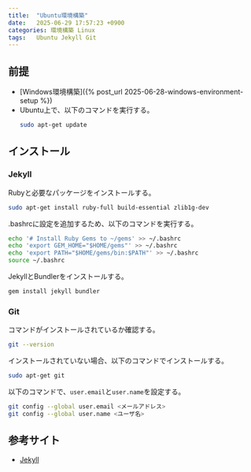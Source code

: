 ```yaml
---
title:  "Ubuntu環境構築"
date:   2025-06-29 17:57:23 +0900
categories: 環境構築 Linux
tags:   Ubuntu Jekyll Git
---
```


## 前提
- [Windows環境構築]({% post_url 2025-06-28-windows-environment-setup %})
- Ubuntu上で、以下のコマンドを実行する。
    ```bash
    sudo apt-get update
    ```

## インストール

### Jekyll
Rubyと必要なパッケージをインストールする。
```bash
sudo apt-get install ruby-full build-essential zlib1g-dev
```
.bashrcに設定を追加するため、以下のコマンドを実行する。
```bash
echo '# Install Ruby Gems to ~/gems' >> ~/.bashrc
echo 'export GEM_HOME="$HOME/gems"' >> ~/.bashrc
echo 'export PATH="$HOME/gems/bin:$PATH"' >> ~/.bashrc
source ~/.bashrc
```
JekyllとBundlerをインストールする。
```bash
gem install jekyll bundler
```

### Git
コマンドがインストールされているか確認する。
```bash
git --version
```
インストールされていない場合、以下のコマンドでインストールする。
```bash
sudo apt-get git
```
以下のコマンドで、```user.email```と```user.name```を設定する。
```bash
git config --global user.email <メールアドレス>
git config --global user.name <ユーザ名>
```

## 参考サイト
- [Jekyll](https://jekyllrb.com/docs/installation/ubuntu/)
